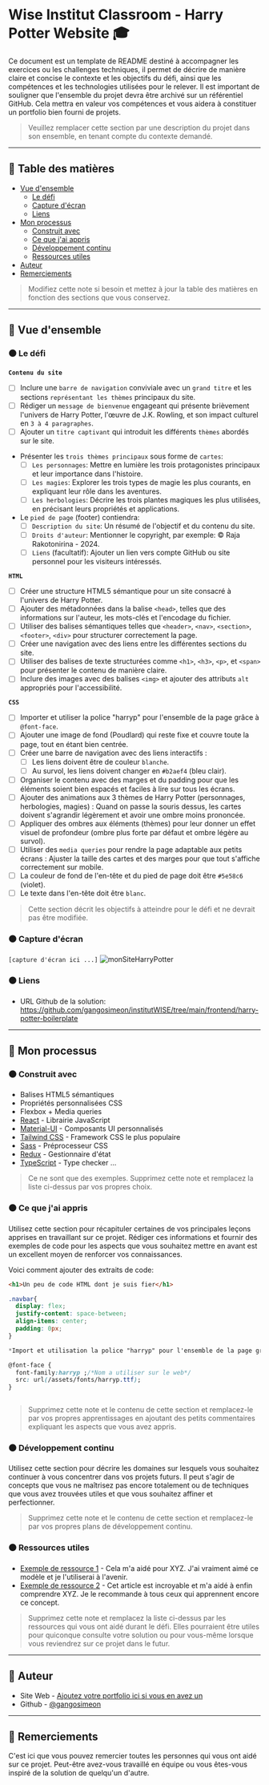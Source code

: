 # Wise Institut Classroom - Harry Potter Website 🎓

Ce document est un template de README destiné à accompagner les exercices ou les challenges techniques, il permet de décrire de manière claire et concise le contexte et les objectifs du défi, ainsi que les compétences et les technologies utilisées pour le relever. Il est important de souligner que l'ensemble du projet devra être archivé sur un référentiel GitHub. Cela mettra en valeur vos compétences et vous aidera à constituer un portfolio bien fourni de projets.

> Veuillez remplacer cette section par une description du projet dans son ensemble, en tenant compte du contexte demandé.

---

## 📌 Table des matières

- [Vue d'ensemble](#-vue-densemble)
  - [Le défi](#le-defi)
  - [Capture d'écran](#capture-décran)
  - [Liens](#liens)
- [Mon processus](#mon-processus)
  - [Construit avec](#construit-avec)
  - [Ce que j'ai appris](#ce-que-jai-appris)
  - [Développement continu](#developpement-continu)
  - [Ressources utiles](#ressources-utiles)
- [Auteur](#auteur)
- [Remerciements](#remerciements)

> Modifiez cette note si besoin et mettez à jour la table des matières en fonction des sections que vous conservez.

---

## 📌 Vue d'ensemble

### ⚫ Le défi

**`Contenu du site`**
- [ ] Inclure une `barre de navigation` conviviale avec un `grand titre` et les sections `représentant les thèmes` principaux du site.
- [ ] Rédiger un `message de bienvenue` engageant qui présente brièvement l'univers de Harry Potter, l'œuvre de J.K. Rowling, et son impact culturel en `3 à 4 paragraphes`.
- [ ] Ajouter un `titre captivant` qui introduit les différents `thèmes` abordés sur le site.
- Présenter les `trois thèmes principaux` sous forme de `cartes`:
  - [ ] `Les personnages`: Mettre en lumière les trois protagonistes principaux et leur importance dans l'histoire.
  - [ ] `Les magies`: Explorer les trois types de magie les plus courants, en expliquant leur rôle dans les aventures.
  - [ ] `Les herbologies`: Décrire les trois plantes magiques les plus utilisées, en précisant leurs propriétés et applications.
- Le `pied de page` (footer) contiendra:
  - [ ] `Description du site`: Un résumé de l'objectif et du contenu du site.
  - [ ] `Droits d'auteur`: Mentionner le copyright, par exemple: &copy; Raja Rakotonirina - 2024.
  - [ ] `Liens` (facultatif): Ajouter un lien vers compte GitHub ou site personnel pour les visiteurs intéressés.

**`HTML`**

- [ ] Créer une structure HTML5 sémantique pour un site consacré à l'univers de Harry Potter.
- [ ] Ajouter des métadonnées dans la balise `<head>`, telles que des informations sur l'auteur, les mots-clés et l'encodage du fichier.
- [ ] Utiliser des balises sémantiques telles que `<header>`, `<nav>`, `<section>`, `<footer>`, `<div>` pour structurer correctement la page.
- [ ] Créer une navigation avec des liens entre les différentes sections du site.
- [ ] Utiliser des balises de texte structurées comme `<h1>`, `<h3>`, `<p>`, et `<span>` pour présenter le contenu de manière claire.
- [ ] Inclure des images avec des balises `<img>` et ajouter des attributs `alt` appropriés pour l'accessibilité.

**`CSS`**

- [ ] Importer et utiliser la police "harryp" pour l'ensemble de la page grâce à `@font-face`.
- [ ] Ajouter une image de fond (Poudlard) qui reste fixe et couvre toute la page, tout en étant bien centrée.
- [ ] Créer une barre de navigation avec des liens interactifs :
  - [ ] Les liens doivent être de couleur `blanche`.
  - [ ] Au survol, les liens doivent changer en `#b2aef4` (bleu clair).
- [ ] Organiser le contenu avec des marges et du padding pour que les éléments soient bien espacés et faciles à lire sur tous les écrans.
- [ ] Ajouter des animations aux 3 thèmes de Harry Potter (personnages, herbologies, magies) : Quand on passe la souris dessus, les cartes doivent s'agrandir légèrement et avoir une ombre moins prononcée.
- [ ] Appliquer des ombres aux éléments (thèmes) pour leur donner un effet visuel de profondeur (ombre plus forte par défaut et ombre légère au survol).
- [ ] Utiliser des `media queries` pour rendre la page adaptable aux petits écrans : Ajuster la taille des cartes et des marges pour que tout s'affiche correctement sur mobile.
- [ ] La couleur de fond de l'en-tête et du pied de page doit être `#5e58c6` (violet).
- [ ] Le texte dans l'en-tête doit être `blanc`.

> Cette section décrit les objectifs à atteindre pour le défi et ne devrait pas être modifiée.

### ⚫ Capture d'écran

`[capture d'écran ici ...]`
![monSiteHarryPotter](https://github.com/user-attachments/assets/391a461a-af46-4430-ae15-dc9d5eab63d1)

### ⚫ Liens

- URL Github de la solution: https://github.com/gangosimeon/institutWISE/tree/main/frontend/harry-potter-boilerplate

---

## 📌 Mon processus

### ⚫ Construit avec

- Balises HTML5 sémantiques
- Propriétés personnalisées CSS
- Flexbox + Media queries
- [React](https://reactjs.org/) - Librairie JavaScript
- [Material-UI](https://mui.com/) - Composants UI personnalisés
- [Tailwind CSS](https://tailwindcss.com/) - Framework CSS le plus populaire
- [Sass](https://sass-lang.com/) - Préprocesseur CSS
- [Redux](https://redux.js.org/) - Gestionnaire d'état
- [TypeScript](https://www.typescriptlang.org/) - Type checker
  ...

> Ce ne sont que des exemples. Supprimez cette note et remplacez la liste ci-dessus par vos propres choix.

### ⚫ Ce que j'ai appris

Utilisez cette section pour récapituler certaines de vos principales leçons apprises en travaillant sur ce projet. Rédiger ces informations et fournir des exemples de code pour les aspects que vous souhaitez mettre en avant est un excellent moyen de renforcer vos connaissances.

Voici comment ajouter des extraits de code:

```html
<h1>Un peu de code HTML dont je suis fier</h1>
```

```css
.navbar{
  display: flex;
  justify-content: space-between;
  align-items: center;
  padding: 0px;
}

*Import et utilisation la police "harryp" pour l'ensemble de la page grâce à `@font-face`. */

@font-face {
  font-family:harryp ;/*Nom a utiliser sur le web*/
  src: url(/assets/fonts/harryp.ttf);
}
```

```js

```

> Supprimez cette note et le contenu de cette section et remplacez-le par vos propres apprentissages en ajoutant des petits commentaires expliquant les aspects que vous avez appris.

### ⚫ Développement continu

Utilisez cette section pour décrire les domaines sur lesquels vous souhaitez continuer à vous concentrer dans vos projets futurs. Il peut s'agir de concepts que vous ne maîtrisez pas encore totalement ou de techniques que vous avez trouvées utiles et que vous souhaitez affiner et perfectionner.

> Supprimez cette note et le contenu de cette section et remplacez-le par vos propres plans de développement continu.

### ⚫ Ressources utiles

- [Exemple de ressource 1](https://www.example.com) - Cela m'a aidé pour XYZ. J'ai vraiment aimé ce modèle et je l'utiliserai à l'avenir.
- [Exemple de ressource 2](https://www.example.com) - Cet article est incroyable et m'a aidé à enfin comprendre XYZ. Je le recommande à tous ceux qui apprennent encore ce concept.

> Supprimez cette note et remplacez la liste ci-dessus par les ressources qui vous ont aidé durant le défi. Elles pourraient être utiles pour quiconque consulte votre solution ou pour vous-même lorsque vous reviendrez sur ce projet dans le futur.

---

## 📌 Auteur

- Site Web - [Ajoutez votre portfolio ici si vous en avez un](https://www.votre-site.com)
- Github - [@gangosimeon](https://github.com/gangosimeon)

---

## 📌 Remerciements

C'est ici que vous pouvez remercier toutes les personnes qui vous ont aidé sur ce projet. Peut-être avez-vous travaillé en équipe ou vous êtes-vous inspiré de la solution de quelqu'un d'autre.

